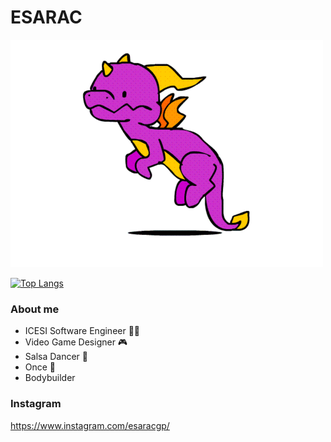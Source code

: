 # ESARAC
![](https://github.com/Esarac/Esarac/blob/main/spyro.gif)

[![Top Langs](https://github-readme-stats.vercel.app/api/top-langs/?username=esarac&hide=tcl,tex&theme=shades-of-purple&langs_count=10&layout=compact)](https://github.com/anuraghazra/github-readme-stats)

### About me
- ICESI Software Engineer 👨‍💻
- Video Game Designer 🎮
- Salsa Dancer 💃
- Once 🎵
- Bodybuilder

### Instagram
https://www.instagram.com/esaracgp/
